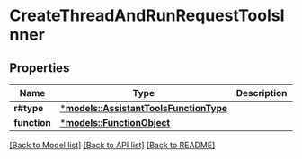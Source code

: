 # CreateThreadAndRunRequestToolsInner

## Properties
Name | Type | Description | Notes
------------ | ------------- | ------------- | -------------
**r#type** | [***models::AssistantToolsFunctionType**](AssistantToolsFunction_type.md) |  | 
**function** | [***models::FunctionObject**](FunctionObject.md) |  | 

[[Back to Model list]](../README.md#documentation-for-models) [[Back to API list]](../README.md#documentation-for-api-endpoints) [[Back to README]](../README.md)



